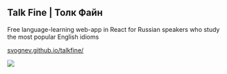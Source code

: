 ## Talk Fine | Толк Файн

Free language-learning web-app in React for Russian speakers who study the most popular English idioms<br>

[svognev.github.io/talkfine/](https://svognev.github.io/talkfine/)

![](https://pp.userapi.com/c846419/v846419453/18eebe/moZ4rNIXyn4.jpg)
